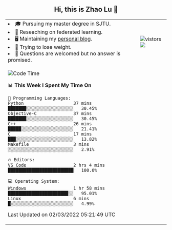 <h2 align="center"> Hi, this is Zhao Lu 👋</h2>

<table style="overflow:hidden;">
    <tr> 
        <td>
            <li>🎓 Pursuing my master degree in SJTU.</li>
            <li>🌱 Reseaching on federated learning.</li>
            <li>🖥️ Maintaining my <a href="https://ifarewell.xyz">personal blog</a>.</li>
            <li>💪 Trying to lose weight.</li>
            <li>💬 Questions are welcomed but no answer is promised.</li> 
        </td>
        <td>
            <img src="https://visitor-badge.glitch.me/badge?page_id=ifarewell" alt="vistors" />
        <br>
          <img src="https://github-readme-stats.vercel.app/api?username=ifarewell&theme=graywhite&hide=prs,contribs&show_icons=true&hide_border=true&icon_color=CE1D2D&text_color=718096&bg_color=ffffff&hide_title=true" />
        </td>
    </tr>
    <tr>
        <td colspan="2">
            
<!--START_SECTION:waka-->
![Code Time](http://img.shields.io/badge/Code%20Time-100%20hrs%2056%20mins-blue)

📊 **This Week I Spent My Time On** 

```text
💬 Programming Languages: 
Python                   37 mins             ███████░░░░░░░░░░░░░░░░░░   30.45% 
Objective-C              37 mins             ███████░░░░░░░░░░░░░░░░░░   30.45% 
C++                      26 mins             █████░░░░░░░░░░░░░░░░░░░░   21.41% 
C                        17 mins             ███░░░░░░░░░░░░░░░░░░░░░░   13.82% 
Makefile                 3 mins              ░░░░░░░░░░░░░░░░░░░░░░░░░   2.91%

🔥 Editors: 
VS Code                  2 hrs 4 mins        █████████████████████████   100.0%

💻 Operating System: 
Windows                  1 hr 58 mins        ███████████████████████░░   95.01% 
Linux                    6 mins              █░░░░░░░░░░░░░░░░░░░░░░░░   4.99%

```


 Last Updated on 02/03/2022 05:21:49 UTC
<!--END_SECTION:waka-->
            
</td></tr>
</table>

